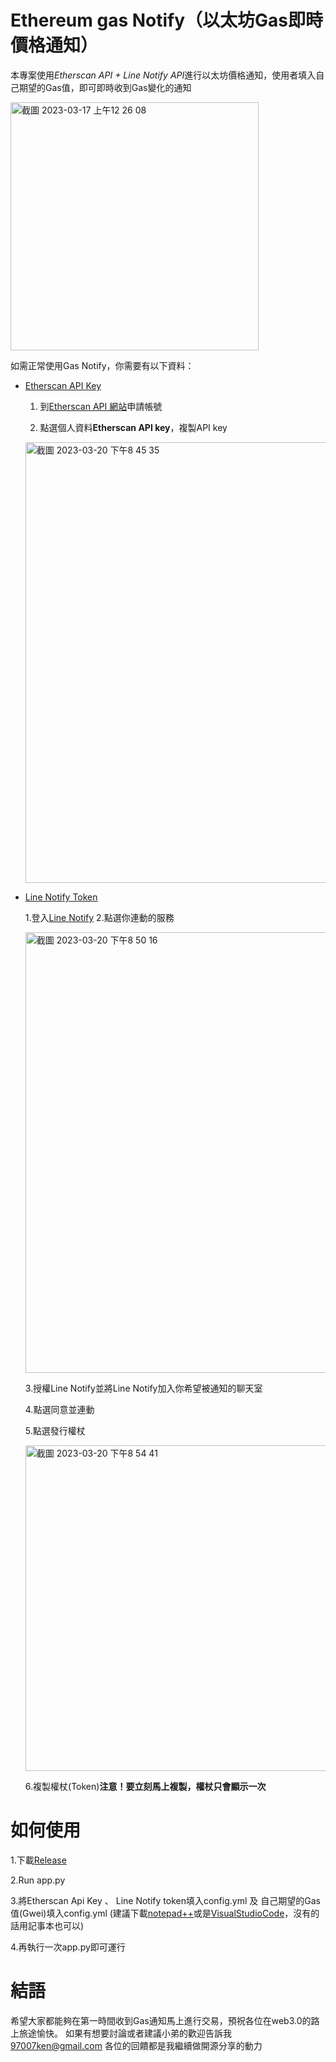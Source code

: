 # Ethereum gas Notify（以太坊Gas即時價格通知）

 本專案使用*Etherscan API + Line Notify API*進行以太坊價格通知，使用者填入自己期望的Gas值，即可即時收到Gas變化的通知
 
<img width="397" alt="截圖 2023-03-17 上午12 26 08" src="https://user-images.githubusercontent.com/72089746/226346912-72d782f5-448a-4983-846e-8f07940005c8.png">

 如需正常使用Gas Notify，你需要有以下資料：

- [Etherscan API Key](https://docs.etherscan.io/getting-started/viewing-api-usage-statistics)

  1. 到[Etherscan API 網站](https://docs.etherscan.io/getting-started/viewing-api-usage-statistics)申請帳號

  2. 點選個人資料**Etherscan API key**，複製API key
   <img width="705" alt="截圖 2023-03-20 下午8 45 35" src="https://user-images.githubusercontent.com/72089746/226342843-444395fe-2dd7-48c8-8c38-29e6327b2932.png">

- [Line Notify Token](https://notify-bot.line.me/zh_TW/)

  1.登入[Line Notify](https://notify-bot.line.me/zh_TW/)
  2.點選你連動的服務
 
  <img width="705" alt="截圖 2023-03-20 下午8 50 16" src="https://user-images.githubusercontent.com/72089746/226343794-ae136265-79a0-478c-8343-d6398f343606.png">
  
  3.授權Line Notify並將Line Notify加入你希望被通知的聊天室
  
  4.點選同意並連動
  
  5.點選發行權杖
  
  <img width="521" alt="截圖 2023-03-20 下午8 54 41" src="https://user-images.githubusercontent.com/72089746/226344841-dca4c0a9-2e62-48c9-ad67-a29e0e784381.png">
  
  6.複製權杖(Token)**注意！要立刻馬上複製，權杖只會顯示一次**

# 如何使用
  1.下載[Release](https://github.com/KXX-Hub/Line_Gas_Notify/releases/tag/crypto_tools)
  
  2.Run app.py
  
  3.將Etherscan Api Key 、 Line Notify token填入config.yml 及 自己期望的Gas值(Gwei)填入config.yml
  (建議下載[notepad++](https://notepad-plus-plus.org/downloads/)或是[VisualStudioCode](https://code.visualstudio.com/download)，沒有的話用記事本也可以)
  
  4.再執行一次app.py即可運行
  
# 結語

希望大家都能夠在第一時間收到Gas通知馬上進行交易，預祝各位在web3.0的路上旅途愉快。
如果有想要討論或者建議小弟的歡迎告訴我 97007ken@gmail.com
各位的回饋都是我繼續做開源分享的動力
